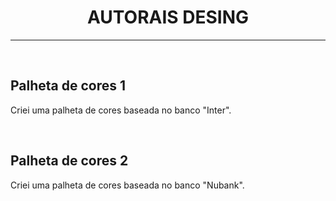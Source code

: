 <h1 text align="center">AUTORAIS DESING</h1>
<hr>
<br>
<h2>Palheta de cores 1</h2>
<p text align="justify">Criei uma palheta de cores baseada no banco "Inter".</p>
<br>
<h2>Palheta de cores 2</h2>
<p text align="justify">Criei uma palheta de cores baseada no banco "Nubank".</p>
